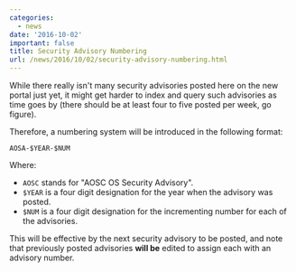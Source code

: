```yaml
---
categories:
  - news
date: '2016-10-02'
important: false
title: Security Advisory Numbering
url: /news/2016/10/02/security-advisory-numbering.html
---
```



While there really isn't many security advisories posted here on the new portal just yet, it might get harder to index and query such advisories as time goes by (there should be at least four to five posted per week, go figure).

Therefore, a numbering system will be introduced in the following format:

    AOSA-$YEAR-$NUM

Where:

- `AOSC` stands for "AOSC OS Security Advisory".
- `$YEAR` is a four digit designation for the year when the advisory was posted.
- `$NUM` is a four digit designation for the incrementing number for each of the advisories.

This will be effective by the next security advisory to be posted, and note that previously posted advisories **will be** edited to assign each with an advisory number.